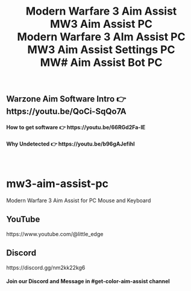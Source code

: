 
<h1 align="center">
  <br>
  Modern Warfare 3 Aim Assist
  <br>
  MW3 Aim Assist PC
  <br>
  Modern Warfare 3 AIm Assist PC
  <br>
  MW3 Aim Assist Settings PC
  <br>
  MW# Aim Assist Bot PC
</h1>

<br>
<h2>Warzone Aim Software Intro  👉 https://youtu.be/QoCi-SqQo7A </h2>
<h4>How to get software 👉 https://youtu.be/66RGd2Fa-IE </h4>
<h4>Why Undetected 👉 https://youtu.be/b96gAJefihI </h4>
<br>

# mw3-aim-assist-pc
Modern Warfare 3 Aim Assist for PC Mouse and Keyboard

<h2>YouTube</h2>
https://www.youtube.com/@little_edge
<br>
<h2>Discord</h2>
https://discord.gg/nm2kk22kg6
<h4>Join our Discord and Message in #get-color-aim-assist channel</h4>


